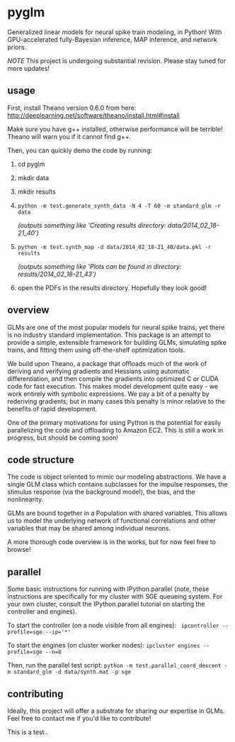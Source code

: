 pyglm
=====

Generalized linear models for neural spike train modeling, in Python! With GPU-accelerated fully-Bayesian inference, MAP inference, and network priors.

*NOTE* This project is undergoing substantial revision. Please stay tuned for more updates! 

usage
-
First, install Theano version 0.6.0 from here:
http://deeplearning.net/software/theano/install.html#install

Make sure you have g++ installed, otherwise performance will be
terrible! Theano will warn you if it cannot find g++.

Then, you can quickly demo the code by running:

1.    cd pyglm
2.    mkdir data
3.    mkdir results
4.    ``python -m test.generate_synth_data -N 4 -T 60 -m standard_glm -r data``

      *(outputs something like 'Creating results directory: data\/2014_02_18-21_40')*
5.    ``python -m test.synth_map -d data/2014_02_18-21_40/data.pkl -r results``

      *(outputs something like 'Plots can be found in directory: results/2014_02_18-21_43')*
6.    open the PDFs in the results directory. Hopefully they look good!

overview
-

GLMs are one of the most popular models for neural spike trains, yet
there is no industry standard implementation. This package is an
attempt to provide a simple, extensible framework for building GLMs,
simulating spike trains, and fitting them using off-the-shelf
optimization tools.

We build upon Theano, a package that offloads much of the work of
deriving and verifying gradients and Hessians using automatic
differentiation, and then compile the gradients into optimized C or
CUDA code for fast execution. This makes model development quite easy -
we work entirely with symbolic expressions. We pay a bit of a penalty
by rederiving gradients, but in many cases this penalty is minor
relative to the benefits of rapid development.

One of the primary motivations for using Python is the potential for
easily parallelizing the code and offloading to Amazon EC2. This is
still a work in progress, but should be coming soon!

code structure
-

The code is object oriented to mimic our modeling abstractions. We
have a single GLM class which contains subclasses for the impulse
responses, the stimulus response (via the background model), the bias,
and the nonlinearity.

GLMs are bound together in a Population with shared variables. This
allows us to model the underlying network of functional correlations
and other variables that may be shared among individual neurons.

A more thorough code overview is in the works, but for now feel free
to browse!

parallel
-

Some basic instructions for running with IPython.parallel (note,
these instructions are specifically for my cluster with SGE queueing system.
For your own cluster, consult the IPython.parallel tutorial on starting
the controller and engines).

To start the controller (on a node visible from all engines):
`` ipcontroller --profile=sge --ip='*'``

To start the engines (on cluster worker nodes):
``ipcluster engines --profile=sge --n=8``

Then, run the parallel test script:
``python -m test.parallel_coord_descent -m standard_glm -d data/synth.mat -p sge``

contributing
-

Ideally, this project will offer a substrate for sharing our expertise
in GLMs. Feel free to contact me if you'd like to contribute!

This is a test..